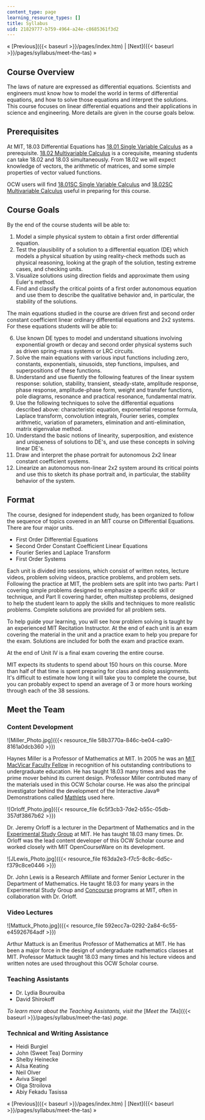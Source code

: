 ```yaml
---
content_type: page
learning_resource_types: []
title: Syllabus
uid: 21829777-b759-4964-a24e-c8685361f3d2
---
```


« [Previous]({{< baseurl >}}/pages/index.htm) | [Next]({{< baseurl >}}/pages/syllabus/meet-the-tas) »

Course Overview
---------------

The laws of nature are expressed as differential equations. Scientists and engineers must know how to model the world in terms of differential equations, and how to solve those equations and interpret the solutions. This course focuses on linear differential equations and their applications in science and engineering. More details are given in the course goals below.

Prerequisites
-------------

At MIT, 18.03 Differential Equations has [18.01 Single Variable Calculus](/courses/18-01-single-variable-calculus-fall-2006/pages/index.htm) as a prerequisite. [18.02 Multivariable Calculus](/courses/18-02-multivariable-calculus-spring-2006/pages/index.htm) is a corequisite, meaning students can take 18.02 and 18.03 simultaneously. From 18.02 we will expect knowledge of vectors, the arithmetic of matrices, and some simple properties of vector valued functions.

OCW users will find [18.01SC Single Variable Calculus](/courses/18-01sc-single-variable-calculus-fall-2010/pages/index.htm) and [18.02SC Multivariable Calculus](/courses/18-02sc-multivariable-calculus-fall-2010/pages/index.htm) useful in preparing for this course.

Course Goals
------------

By the end of the course students will be able to:

1.  Model a simple physical system to obtain a first order differential equation.
2.  Test the plausibility of a solution to a differential equation (DE) which models a physical situation by using reality-check methods such as physical reasoning, looking at the graph of the solution, testing extreme cases, and checking units.
3.  Visualize solutions using direction fields and approximate them using Euler's method.
4.  Find and classify the critical points of a first order autonomous equation and use them to describe the qualitative behavior and, in particular, the stability of the solutions.

The main equations studied in the course are driven first and second order constant coefficient linear ordinary differential equations and 2x2 systems. For these equations students will be able to:

6.  Use known DE types to model and understand situations involving exponential growth or decay and second order physical systems such as driven spring-mass systems or LRC circuits.
7.  Solve the main equations with various input functions including zero, constants, exponentials, sinusoids, step functions, impulses, and superpositions of these functions.
8.  Understand and use fluently the following features of the linear system response: solution, stability, transient, steady-state, amplitude response, phase response, amplitude-phase form, weight and transfer functions, pole diagrams, resonance and practical resonance, fundamental matrix.
9.  Use the following techniques to solve the differential equations described above: characteristic equation, exponential response formula, Laplace transform, convolution integrals, Fourier series, complex arithmetic, variation of parameters, elimination and anti-elimination, matrix eigenvalue method.
10.  Understand the basic notions of linearity, superposition, and existence and uniqueness of solutions to DE's, and use these concepts in solving linear DE's.
11.  Draw and interpret the phase portrait for autonomous 2x2 linear constant coefficient systems.
12.  Linearize an autonomous non-linear 2x2 system around its critical points and use this to sketch its phase portrait and, in particular, the stability behavior of the system.

Format
------

The course, designed for independent study, has been organized to follow the sequence of topics covered in an MIT course on Differential Equations. There are four major units.

*   First Order Differential Equations
*   Second Order Constant Coefficient Linear Equations
*   Fourier Series and Laplace Transform
*   First Order Systems

Each unit is divided into sessions, which consist of written notes, lecture videos, problem solving videos, practice problems, and problem sets. Following the practice at MIT, the problem sets are split into two parts: Part I covering simple problems designed to emphasize a specific skill or technique, and Part II covering harder, often multistep problems, designed to help the student learn to apply the skills and techniques to more realistic problems. Complete solutions are provided for all problem sets.

To help guide your learning, you will see how problem solving is taught by an experienced MIT Recitation Instructor. At the end of each unit is an exam covering the material in the unit and a practice exam to help you prepare for the exam. Solutions are included for both the exam and practice exam.

At the end of Unit IV is a final exam covering the entire course.

MIT expects its students to spend about 150 hours on this course. More than half of that time is spent preparing for class and doing assignments. It's difficult to estimate how long it will take you to complete the course, but you can probably expect to spend an average of 3 or more hours working through each of the 38 sessions.

Meet the Team
-------------

### Content Development

![Miller_Photo.jpg]({{< resource_file 58b3770a-846c-be04-ca90-8161a0dcb360 >}})

Haynes Miller is a Professor of Mathematics at MIT. In 2005 he was an [MIT MacVicar Faculty Fellow](http://web.mit.edu/macvicar/) in recognition of his outstanding contributions to undergraduate education. He has taught 18.03 many times and was the prime mover behind its current design. Professor Miller contributed many of the materials used in this OCW Scholar course. He was also the principal investigator behind the development of the Interactive Java® Demonstrations called [Mathlets](http://math.mit.edu/mathlets/) used here.

![Orloff_Photo.jpg]({{< resource_file 6c5f3cb3-7de2-b55c-05db-357df3867b62 >}})

Dr. Jeremy Orloff is a lecturer in the Department of Mathematics and in the [Experimental Study Group](http://esg.mit.edu/) at MIT. He has taught 18.03 many times. Dr. Orloff was the lead content developer of this OCW Scholar course and worked closely with MIT OpenCourseWare on its development.

![JLewis_Photo.jpg]({{< resource_file f63da2e3-f7c5-8c8c-6d5c-f379c8ce0446 >}})

Dr. John Lewis is a Research Affiliate and former Senior Lecturer in the Department of Mathematics. He taught 18.03 for many years in the Experimental Study Group and [Concourse](http://web.mit.edu/concourse/www/) programs at MIT, often in collaboration with Dr. Orloff.

### Video Lectures

![Mattuck_Photo.jpg]({{< resource_file 592ecc7a-0292-2a84-6c55-e45926764adf >}})

Arthur Mattuck is an Emeritus Professor of Mathematics at MIT. He has been a major force in the design of undergraduate mathematics classes at MIT. Professor Mattuck taught 18.03 many times and his lecture videos and written notes are used throughout this OCW Scholar course.

### Teaching Assistants

*   Dr. Lydia Bourouiba
*   David Shirokoff

 _To learn more about the Teaching Assistants, visit the_ [_Meet the TAs_]({{< baseurl >}}/pages/syllabus/meet-the-tas) _page._

### Technical and Writing Assistance

*   Heidi Burgiel
*   John (Sweet Tea) Dorminy
*   Shelby Heinecke
*   Ailsa Keating
*   Neil Olver
*   Aviva Siegel
*   Olga Stroilova
*   Abiy Fekadu Tasissa

« [Previous]({{< baseurl >}}/pages/index.htm) | [Next]({{< baseurl >}}/pages/syllabus/meet-the-tas) »
